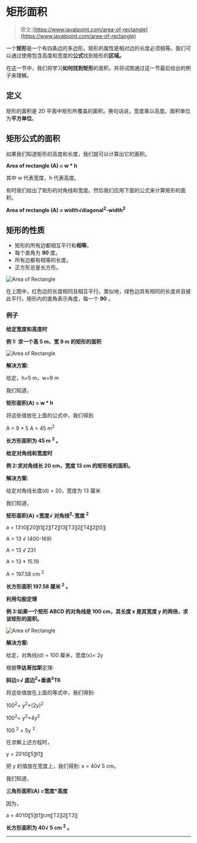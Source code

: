 # 矩形面积

> 原文:[https://www.javatpoint.com/area-of-rectangle](https://www.javatpoint.com/area-of-rectangle)

一个**矩形**是一个有四条边的多边形。矩形的属性是相对边的长度必须相等。我们可以通过使用包含高度和宽度的**公式**找到矩形的**区域。**

在这一节中，我们将学习**如何找到矩形**的面积，并将试图通过这一节最后给出的例子来理解。

## 定义

矩形的面积是 2D 平面中矩形所覆盖的面积。换句话说，宽度乘以高度。面积单位为**平方单位**。

## 矩形公式的面积

如果我们知道矩形的高度和长度，我们就可以计算出它的面积。

**Area of rectangle (A) = w * h**

其中 w 代表宽度，h 代表高度。

有时我们给出了矩形的对角线和宽度。然后我们应用下面的公式来计算矩形的面积。

**Area of rectangle (A) = width√diagonal<sup>2</sup>-width<sup>2</sup>**

## 矩形的性质

*   矩形的所有边都相互平行和**相等**。
*   每个直角为 **90** 度。
*   所有边都有相等的长度。
*   正方形总是长方形。

![Area of Rectangle](../Images/d54315118cdc2a2b78a7d85c136e46d5.png)

在上图中，红色边的长度相同且相互平行。类似地，绿色边具有相同的长度并且彼此平行。矩形内的直角表示角度，每一个 **90** 。

### 例子

**给定宽度和高度时**

**例 1:** **求一个高 5 m、宽 9 m 的矩形的面积**

![Area of Rectangle](../Images/87d3373ed9bd35e10283d3250e5e3106.png)

**解决方案:**

给定，h=5 m，w=9 m

我们知道，

**矩形面积(A) = w * h**

将这些值放在上面的公式中，我们得到

A = 9 * 5
A = 45 m<sup>2</sup>

**长方形面积为 45 m <sup>2</sup> 。**

**给定对角线和宽度时**

**例 2:求对角线长 20 cm，宽度 13 cm 的矩形板的面积。**

**解决方案:**

给定对角线长度(d) = 20，宽度为 13 厘米

我们知道，

**矩形面积(A) =宽度√ 对角线<sup>2</sup>-宽度 <sup>2</sup>**

a = 13′t0〖20〗t1〖2〗T2〗13〖T3〗2〖T4〗2〖t5〗

A = 13 √ (400-169)

A = 13 √ 231

A = 13 * 15.19

A = 197.58 cm <sup>2</sup>

**长方形面积 197.58 厘米 <sup>2</sup> 。**

**利用勾股定理**

**例 3:如果一个矩形 ABCD 的对角线是 100 cm，其长度 x 是其宽度 y 的两倍，求该矩形的面积。**

![Area of Rectangle](../Images/9381741aa3afa0fb03a10639aa313394.png)

**解决方案:**

给定，对角线(d) = 100 厘米，宽度(x)= 2y

根据**毕达哥拉斯**定理:

**斜边=√ 底边<sup>2</sup>+垂直<sup>2</sup>T6**

将这些值放在上面的等式中，我们得到:

100<sup>2</sup>= y<sup>2</sup>+(2y)<sup>2</sup>

100<sup>2</sup>= y<sup>2</sup>+4y<sup>2</sup>

100 <sup>2</sup> = 5y <sup>2</sup>

在求解上述方程时，

y = 20′t0〖5〗t1〗

把 y 的值放在宽度上，我们得到:
x = 40√ 5 cm。

我们知道，

**三角形面积(A) =宽度*高度**

因为，

a = 40′t0〖5〗t1〗cm〖T2〗2〖T3〗

**长方形面积为 40√ 5 cm <sup>2</sup> 。**

* * *